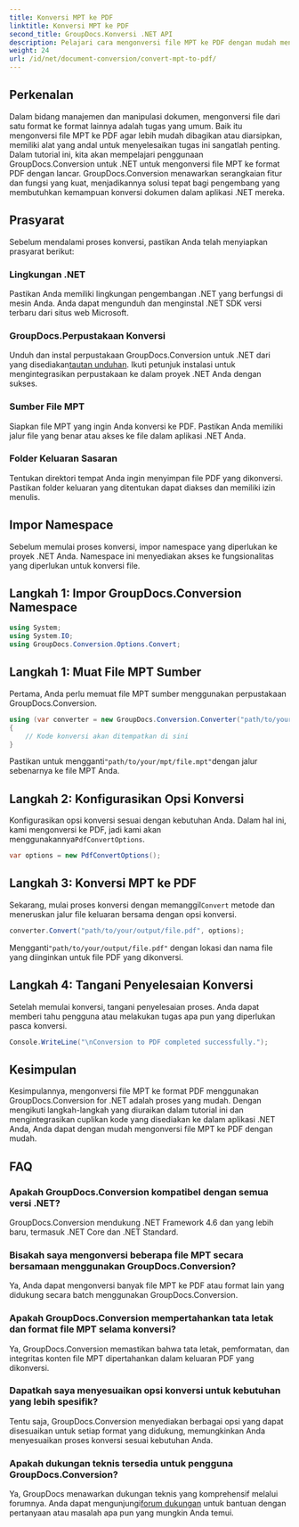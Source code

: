 ```yaml
---
title: Konversi MPT ke PDF
linktitle: Konversi MPT ke PDF
second_title: GroupDocs.Konversi .NET API
description: Pelajari cara mengonversi file MPT ke PDF dengan mudah menggunakan GroupDocs.Conversion untuk .NET. Ikuti langkah demi langkah kami untuk integrasi dan manajemen dokumen yang efisien.
weight: 24
url: /id/net/document-conversion/convert-mpt-to-pdf/
---
```

## Perkenalan
Dalam bidang manajemen dan manipulasi dokumen, mengonversi file dari satu format ke format lainnya adalah tugas yang umum. Baik itu mengonversi file MPT ke PDF agar lebih mudah dibagikan atau diarsipkan, memiliki alat yang andal untuk menyelesaikan tugas ini sangatlah penting. Dalam tutorial ini, kita akan mempelajari penggunaan GroupDocs.Conversion untuk .NET untuk mengonversi file MPT ke format PDF dengan lancar. GroupDocs.Conversion menawarkan serangkaian fitur dan fungsi yang kuat, menjadikannya solusi tepat bagi pengembang yang membutuhkan kemampuan konversi dokumen dalam aplikasi .NET mereka.
## Prasyarat
Sebelum mendalami proses konversi, pastikan Anda telah menyiapkan prasyarat berikut:
### Lingkungan .NET
Pastikan Anda memiliki lingkungan pengembangan .NET yang berfungsi di mesin Anda. Anda dapat mengunduh dan menginstal .NET SDK versi terbaru dari situs web Microsoft.
### GroupDocs.Perpustakaan Konversi
 Unduh dan instal perpustakaan GroupDocs.Conversion untuk .NET dari yang disediakan[tautan unduhan](https://releases.groupdocs.com/conversion/net/). Ikuti petunjuk instalasi untuk mengintegrasikan perpustakaan ke dalam proyek .NET Anda dengan sukses.
### Sumber File MPT
Siapkan file MPT yang ingin Anda konversi ke PDF. Pastikan Anda memiliki jalur file yang benar atau akses ke file dalam aplikasi .NET Anda.
### Folder Keluaran Sasaran
Tentukan direktori tempat Anda ingin menyimpan file PDF yang dikonversi. Pastikan folder keluaran yang ditentukan dapat diakses dan memiliki izin menulis.

## Impor Namespace
Sebelum memulai proses konversi, impor namespace yang diperlukan ke proyek .NET Anda. Namespace ini menyediakan akses ke fungsionalitas yang diperlukan untuk konversi file.
## Langkah 1: Impor GroupDocs.Conversion Namespace
```csharp
using System;
using System.IO;
using GroupDocs.Conversion.Options.Convert;
```
## Langkah 1: Muat File MPT Sumber
Pertama, Anda perlu memuat file MPT sumber menggunakan perpustakaan GroupDocs.Conversion.
```csharp
using (var converter = new GroupDocs.Conversion.Converter("path/to/your/mpt/file.mpt"))
{
    // Kode konversi akan ditempatkan di sini
}
```
 Pastikan untuk mengganti`"path/to/your/mpt/file.mpt"`dengan jalur sebenarnya ke file MPT Anda.
## Langkah 2: Konfigurasikan Opsi Konversi
 Konfigurasikan opsi konversi sesuai dengan kebutuhan Anda. Dalam hal ini, kami mengonversi ke PDF, jadi kami akan menggunakannya`PdfConvertOptions`.
```csharp
var options = new PdfConvertOptions();
```
## Langkah 3: Konversi MPT ke PDF
 Sekarang, mulai proses konversi dengan memanggil`Convert` metode dan meneruskan jalur file keluaran bersama dengan opsi konversi.
```csharp
converter.Convert("path/to/your/output/file.pdf", options);
```
 Mengganti`"path/to/your/output/file.pdf"` dengan lokasi dan nama file yang diinginkan untuk file PDF yang dikonversi.
## Langkah 4: Tangani Penyelesaian Konversi
Setelah memulai konversi, tangani penyelesaian proses. Anda dapat memberi tahu pengguna atau melakukan tugas apa pun yang diperlukan pasca konversi.
```csharp
Console.WriteLine("\nConversion to PDF completed successfully.");
```

## Kesimpulan
Kesimpulannya, mengonversi file MPT ke format PDF menggunakan GroupDocs.Conversion for .NET adalah proses yang mudah. Dengan mengikuti langkah-langkah yang diuraikan dalam tutorial ini dan mengintegrasikan cuplikan kode yang disediakan ke dalam aplikasi .NET Anda, Anda dapat dengan mudah mengonversi file MPT ke PDF dengan mudah.
## FAQ
### Apakah GroupDocs.Conversion kompatibel dengan semua versi .NET?
GroupDocs.Conversion mendukung .NET Framework 4.6 dan yang lebih baru, termasuk .NET Core dan .NET Standard.
### Bisakah saya mengonversi beberapa file MPT secara bersamaan menggunakan GroupDocs.Conversion?
Ya, Anda dapat mengonversi banyak file MPT ke PDF atau format lain yang didukung secara batch menggunakan GroupDocs.Conversion.
### Apakah GroupDocs.Conversion mempertahankan tata letak dan format file MPT selama konversi?
Ya, GroupDocs.Conversion memastikan bahwa tata letak, pemformatan, dan integritas konten file MPT dipertahankan dalam keluaran PDF yang dikonversi.
### Dapatkah saya menyesuaikan opsi konversi untuk kebutuhan yang lebih spesifik?
Tentu saja, GroupDocs.Conversion menyediakan berbagai opsi yang dapat disesuaikan untuk setiap format yang didukung, memungkinkan Anda menyesuaikan proses konversi sesuai kebutuhan Anda.
### Apakah dukungan teknis tersedia untuk pengguna GroupDocs.Conversion?
 Ya, GroupDocs menawarkan dukungan teknis yang komprehensif melalui forumnya. Anda dapat mengunjungi[forum dukungan](https://forum.groupdocs.com/c/conversion/11) untuk bantuan dengan pertanyaan atau masalah apa pun yang mungkin Anda temui.